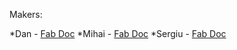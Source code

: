 Makers:

*Dan     - [Fab Doc](https://app.gitbook.com/@danila-morari/s/academy-fab-chisinau/)
*Mihai   - [Fab Doc](https://app.gitbook.com/@moglanmihai7/s/academy-fab-chisinau/)
*Sergiu  - [Fab Doc](https://sergiu-doncila.gitbook.io/academy-fab-chisinau/hello-friend)

